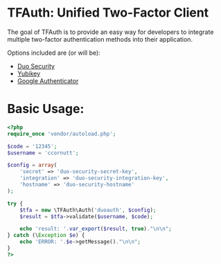 TFAuth: Unified Two-Factor Client
=====================

The goal of TFAuth is to provide an easy way for developers to integrate multiple 
two-factor authentication methods into their application.

Options included are (or will be):

- [Duo Security](http://duosecurity.com)
- [Yubikey](http://yubico.com)
- [Google Authenticator](https://code.google.com/p/google-authenticator)

Basic Usage:
=====================

```php
<?php
require_once 'vendor/autoload.php';

$code = '12345';
$username = 'ccornutt';

$config = array(
    'secret' => 'duo-security-secret-key',
    'integration' => 'duo-security-integration-key',
    'hostname' => 'duo-security-hostname'
);

try {
    $tfa = new \TFAuth\Auth('duoauth', $config);
    $result = $tfa->validate($username, $code);

    echo 'result: '.var_export($result, true)."\n\n";    
} catch (\Exception $e) {
    echo 'ERROR: '.$e->getMessage()."\n\n";
}
?>
```